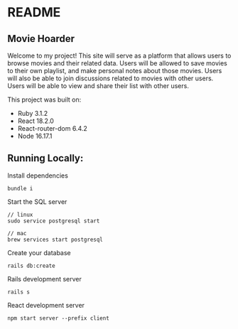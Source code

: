 # README

## Movie Hoarder

Welcome to my project! This site will serve as a platform that allows users to browse movies and their related data. Users will be allowed to save movies to their own playlist, and make personal notes about those movies. Users will also be able to join discussions related to movies with other users. Users will be able to view and share their list with other users.

This project was built on:

- Ruby 3.1.2
- React 18.2.0
- React-router-dom 6.4.2
- Node 16.17.1

## Running Locally:

Install dependencies

```
bundle i
```

Start the SQL server

```
// linux
sudo service postgresql start

// mac
brew services start postgresql
```

Create your database

```
rails db:create
```

Rails development server

```
rails s
```

React development server

```
npm start server --prefix client
```

